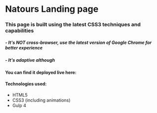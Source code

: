 # Natours Landing page

### This page is built using the latest CSS3 techniques and capabilities
##### - It's NOT cross-browser, use the latest version of Google Chrome for better experience
##### - It's adaptive although

#### You can find it deployed live here:

#### Technologies used:
- HTML5
- CSS3 (including animations)
- Gulp 4